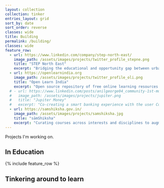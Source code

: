 ```yaml
---
layout: collection
collection: tinker
entries_layout: grid
sort_by: date
sort_order: reverse
classes: wide
title: Building
permalink: /building/
classes: wide
feature_row:
  - url: https://www.linkedin.com/company/step-north-east/
    image_path: /assets/images/projects/twitter_profile_stepne.png
    title: "STEP North East"
    excerpt: "Bridging the educational and opportunity gap between urban and rural areas in North East India"
  - url: https://openlearnindia.org
    image_path: /assets/images/projects/twitter_profile_oli.png
    title: "Open Learn India"
    excerpt: "Open source repository of free online learning resources mapped to the Indian curriculum"
  # - url: https://www.linkedin.com/posts/anilgeorge04_community-1st-mutualfunds-activity-6784107382541840384-Ypre
  #   image_path: /assets/images/projects/jupiter.png
  #   title: "Jupiter Money"
  #   excerpt: "Co-creating a smart banking experience with the user Community"
  - url: https://samshiksha.gov.in/
    image_path: /assets/images/projects/samshiksha.jpg
    title: "sāmShiksha"
    excerpt: "Curating courses across interests and disciplines to augment college education in India"
---
```

Projects I'm working on.
## In Education
{% include feature_row %}

## Tinkering around to learn
